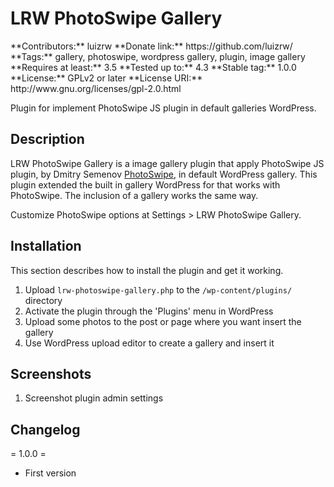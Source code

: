 <h1>LRW PhotoSwipe Gallery</h1>
**Contributors:** luizrw  
**Donate link:** https://github.com/luizrw/  
**Tags:** gallery, photoswipe, wordpress gallery, plugin, image gallery  
**Requires at least:** 3.5  
**Tested up to:** 4.3  
**Stable tag:** 1.0.0  
**License:** GPLv2 or later  
**License URI:** http://www.gnu.org/licenses/gpl-2.0.html  

Plugin for implement PhotoSwipe JS plugin in default galleries WordPress.

<h2>Description</h2>

LRW PhotoSwipe Gallery is a image gallery plugin that apply PhotoSwipe JS plugin, by Dmitry Semenov [PhotoSwipe](http://photoswipe.com/ "PhotoSwipe"), in default WordPress gallery.
This plugin extended the built in gallery WordPress for that works with PhotoSwipe. The inclusion of a gallery works the same way.

Customize PhotoSwipe options at Settings > LRW PhotoSwipe Gallery.

<h2>Installation</h2>

This section describes how to install the plugin and get it working.

1. Upload `lrw-photoswipe-gallery.php` to the `/wp-content/plugins/` directory
2. Activate the plugin through the 'Plugins' menu in WordPress
3. Upload some photos to the post or page where you want insert the gallery
4. Use WordPress upload editor to create a gallery and insert it

<h2>Screenshots</h2>

1. Screenshot plugin admin settings

<h2>Changelog</h2>

= 1.0.0 =
* First version
